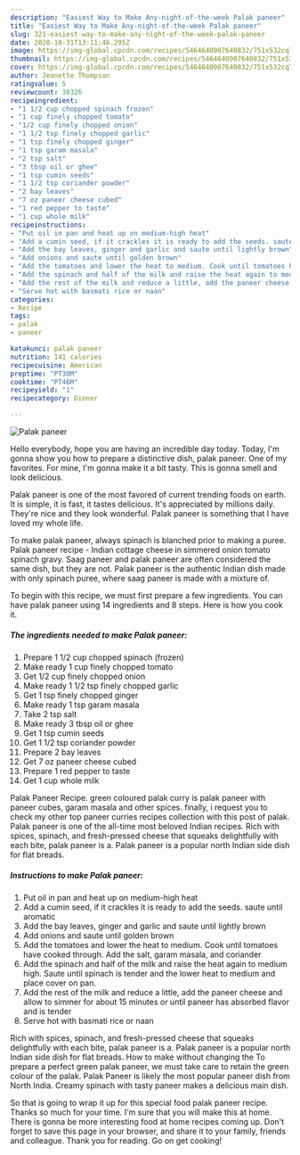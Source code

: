 ```yaml
---
description: "Easiest Way to Make Any-night-of-the-week Palak paneer"
title: "Easiest Way to Make Any-night-of-the-week Palak paneer"
slug: 321-easiest-way-to-make-any-night-of-the-week-palak-paneer
date: 2020-10-31T13:11:46.295Z
image: https://img-global.cpcdn.com/recipes/5464640907640832/751x532cq70/palak-paneer-recipe-main-photo.jpg
thumbnail: https://img-global.cpcdn.com/recipes/5464640907640832/751x532cq70/palak-paneer-recipe-main-photo.jpg
cover: https://img-global.cpcdn.com/recipes/5464640907640832/751x532cq70/palak-paneer-recipe-main-photo.jpg
author: Jeanette Thompson
ratingvalue: 5
reviewcount: 38326
recipeingredient:
- "1 1/2 cup chopped spinach frozen"
- "1 cup finely chopped tomato"
- "1/2 cup finely chopped onion"
- "1 1/2 tsp finely chopped garlic"
- "1 tsp finely chopped ginger"
- "1 tsp garam masala"
- "2 tsp salt"
- "3 tbsp oil or ghee"
- "1 tsp cumin seeds"
- "1 1/2 tsp coriander powder"
- "2 bay leaves"
- "7 oz paneer cheese cubed"
- "1 red pepper to taste"
- "1 cup whole milk"
recipeinstructions:
- "Put oil in pan and heat up on medium-high heat"
- "Add a cumin seed, if it crackles it is ready to add the seeds. saute until aromatic"
- "Add the bay leaves, ginger and garlic and saute until lightly brown"
- "Add onions and saute until golden brown"
- "Add the tomatoes and lower the heat to medium. Cook until tomatoes have cooked through. Add the salt, garam masala, and coriander"
- "Add the spinach and half of the milk and raise the heat again to medium high. Saute until spinach is tender and the lower heat to medium and place cover on pan."
- "Add the rest of the milk and reduce a little, add the paneer cheese and allow to simmer for about 15 minutes or until paneer has absorbed flavor and is tender"
- "Serve hot with basmati rice or naan"
categories:
- Recipe
tags:
- palak
- paneer

katakunci: palak paneer 
nutrition: 141 calories
recipecuisine: American
preptime: "PT30M"
cooktime: "PT46M"
recipeyield: "1"
recipecategory: Dinner

---
```



![Palak paneer](https://img-global.cpcdn.com/recipes/5464640907640832/751x532cq70/palak-paneer-recipe-main-photo.jpg)

Hello everybody, hope you are having an incredible day today. Today, I'm gonna show you how to prepare a distinctive dish, palak paneer. One of my favorites. For mine, I'm gonna make it a bit tasty. This is gonna smell and look delicious.

Palak paneer is one of the most favored of current trending foods on earth. It is simple, it is fast, it tastes delicious. It's appreciated by millions daily. They're nice and they look wonderful. Palak paneer is something that I have loved my whole life.

To make palak paneer, always spinach is blanched prior to making a puree. Palak paneer recipe - Indian cottage cheese in simmered onion tomato spinach gravy. Saag paneer and palak paneer are often considered the same dish, but they are not. Palak paneer is the authentic Indian dish made with only spinach puree, where saag paneer is made with a mixture of.


To begin with this recipe, we must first prepare a few ingredients. You can have palak paneer using 14 ingredients and 8 steps. Here is how you cook it.

<!--inarticleads1-->

##### The ingredients needed to make Palak paneer:

1. Prepare 1 1/2 cup chopped spinach (frozen)
1. Make ready 1 cup finely chopped tomato
1. Get 1/2 cup finely chopped onion
1. Make ready 1 1/2 tsp finely chopped garlic
1. Get 1 tsp finely chopped ginger
1. Make ready 1 tsp garam masala
1. Take 2 tsp salt
1. Make ready 3 tbsp oil or ghee
1. Get 1 tsp cumin seeds
1. Get 1 1/2 tsp coriander powder
1. Prepare 2 bay leaves
1. Get 7 oz paneer cheese cubed
1. Prepare 1 red pepper to taste
1. Get 1 cup whole milk


Palak Paneer Recipe. green coloured palak curry is palak paneer with paneer cubes, garam masala and other spices. finally, i request you to check my other top paneer curries recipes collection with this post of palak. Palak paneer is one of the all-time most beloved Indian recipes. Rich with spices, spinach, and fresh-pressed cheese that squeaks delightfully with each bite, palak paneer is a. Palak paneer is a popular north Indian side dish for flat breads. 

<!--inarticleads2-->

##### Instructions to make Palak paneer:

1. Put oil in pan and heat up on medium-high heat
1. Add a cumin seed, if it crackles it is ready to add the seeds. saute until aromatic
1. Add the bay leaves, ginger and garlic and saute until lightly brown
1. Add onions and saute until golden brown
1. Add the tomatoes and lower the heat to medium. Cook until tomatoes have cooked through. Add the salt, garam masala, and coriander
1. Add the spinach and half of the milk and raise the heat again to medium high. Saute until spinach is tender and the lower heat to medium and place cover on pan.
1. Add the rest of the milk and reduce a little, add the paneer cheese and allow to simmer for about 15 minutes or until paneer has absorbed flavor and is tender
1. Serve hot with basmati rice or naan


Rich with spices, spinach, and fresh-pressed cheese that squeaks delightfully with each bite, palak paneer is a. Palak paneer is a popular north Indian side dish for flat breads. How to make without changing the To prepare a perfect green palak paneer, we must take care to retain the green colour of the palak. Palak Paneer is likely the most popular paneer dish from North India. Creamy spinach with tasty paneer makes a delicious main dish. 

So that is going to wrap it up for this special food palak paneer recipe. Thanks so much for your time. I'm sure that you will make this at home. There is gonna be more interesting food at home recipes coming up. Don't forget to save this page in your browser, and share it to your family, friends and colleague. Thank you for reading. Go on get cooking!
